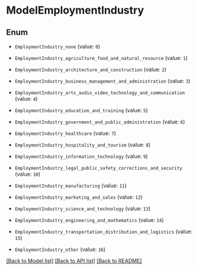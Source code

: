# ModelEmploymentIndustry


## Enum

* `EmploymentIndustry_none` (value: `0`)

* `EmploymentIndustry_agriculture_food_and_natural_resource` (value: `1`)

* `EmploymentIndustry_architecture_and_construction` (value: `2`)

* `EmploymentIndustry_business_management_and_administration` (value: `3`)

* `EmploymentIndustry_arts_audio_video_technology_and_communication` (value: `4`)

* `EmploymentIndustry_education_and_training` (value: `5`)

* `EmploymentIndustry_government_and_public_administration` (value: `6`)

* `EmploymentIndustry_healthcare` (value: `7`)

* `EmploymentIndustry_hospitality_and_tourism` (value: `8`)

* `EmploymentIndustry_information_technology` (value: `9`)

* `EmploymentIndustry_legal_public_safety_corrections_and_security` (value: `10`)

* `EmploymentIndustry_manufacturing` (value: `11`)

* `EmploymentIndustry_marketing_and_sales` (value: `12`)

* `EmploymentIndustry_science_and_technology` (value: `13`)

* `EmploymentIndustry_engineering_and_mathematics` (value: `14`)

* `EmploymentIndustry_transportation_distribution_and_logistics` (value: `15`)

* `EmploymentIndustry_other` (value: `16`)

[[Back to Model list]](../README.md#documentation-for-models) [[Back to API list]](../README.md#documentation-for-api-endpoints) [[Back to README]](../README.md)


